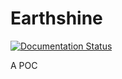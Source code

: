 # Earthshine

[![Documentation Status](https://readthedocs.com/projects/canonical-earthshine/badge/?version=latest&token=0a7574354df6e3a8ede8876c4aea407813ea8d73ce3053d4720d6c1fa7883084)](https://canonical-earthshine.readthedocs-hosted.com/en/latest/?badge=latest)

A POC